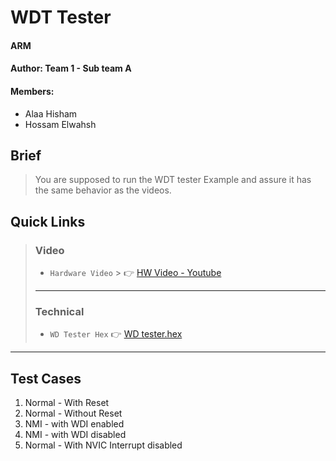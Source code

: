 # WDT Tester
#### ARM
#### Author: Team 1 - Sub team A

#### Members:
- Alaa Hisham
- Hossam Elwahsh

## Brief
> You are supposed to run the WDT tester Example and assure it has the same behavior as the videos.

## Quick Links
> ### Video
> - `Hardware Video`
    >     👉 [HW Video - Youtube](https://youtu.be/Y7Gsf31Phz8)
> - ---
> ### Technical
> - `WD Tester Hex` 👉 [WD tester.hex](Objects/wd%20tester.hex)
---
## Test Cases
1. Normal - With Reset
2. Normal - Without Reset
3. NMI - with WDI enabled
4. NMI - with WDI disabled
5. Normal - With NVIC Interrupt disabled